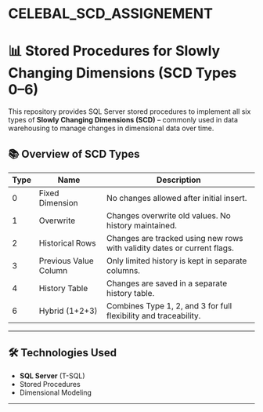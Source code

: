 # CELEBAL_SCD_ASSIGNEMENT

# 📊 Stored Procedures for Slowly Changing Dimensions (SCD Types 0–6)

This repository provides SQL Server stored procedures to implement all six types of **Slowly Changing Dimensions (SCD)** – commonly used in data warehousing to manage changes in dimensional data over time.

## 📚 Overview of SCD Types

| Type | Name                   | Description                                                                 |
|------|------------------------|-----------------------------------------------------------------------------|
| 0    | Fixed Dimension        | No changes allowed after initial insert.                                   |
| 1    | Overwrite              | Changes overwrite old values. No history maintained.                       |
| 2    | Historical Rows        | Changes are tracked using new rows with validity dates or current flags.   |
| 3    | Previous Value Column  | Only limited history is kept in separate columns.                          |
| 4    | History Table          | Changes are saved in a separate history table.                             |
| 6    | Hybrid (1+2+3)         | Combines Type 1, 2, and 3 for full flexibility and traceability.           |

---

## 🛠️ Technologies Used

- **SQL Server** (T-SQL)
- Stored Procedures
- Dimensional Modeling

---
